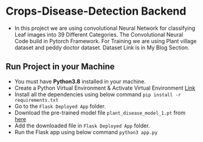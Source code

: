# Crops-Disease-Detection Backend
* In this project we are using convolutional Neural Network for classifying Leaf images into 39 Different Categories. The Convolutional Neural Code build in Pytorch Framework. For Training we are using Plant village dataset and peddy doctor dataset. Dataset Link is in My Blog Section.

## Run Project in your Machine
* You must have **Python3.8** installed in your machine.
* Create a Python Virtual Environment & Activate Virtual Environment [Link](https://docs.python.org/3/tutorial/venv.html)
* Install all the dependencies using below command
    `pip install -r requirements.txt`
* Go to the `Flask Deployed App` folder.
* Download the pre-trained model file `plant_disease_model_1.pt` from [here](https://drive.google.com/drive/folders/18MP4sdHeJTiZNM8Wx7hFfPpD3OK3LkNQ?usp=sharing)
* Add the downloaded file in `Flask Deployed App` folder.
* Run the Flask app using below command `python3 app.py`


